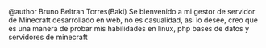 @author Bruno Beltran Torres(Baki)
Se bienvenido a mi gestor de servidor de Minecraft desarrollado en web, no es casualidad, asi lo desee, creo que es una manera de probar mis habilidades en linux, php bases de datos y servidores de minecraft
